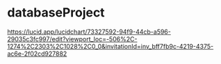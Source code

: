 # databaseProject

<!-- LINK TO MY ERD DIAGRAM USING LUCID CHART -->
https://lucid.app/lucidchart/73327592-94f9-44cb-a596-29035c3fc997/edit?viewport_loc=-506%2C-1274%2C2303%2C1028%2C0_0&invitationId=inv_bff7fb9c-4219-4375-ac6e-2f02cd927882

